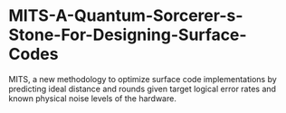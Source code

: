 # MITS-A-Quantum-Sorcerer-s-Stone-For-Designing-Surface-Codes
MITS, a new methodology to optimize surface code implementations by predicting ideal distance and rounds given target logical error rates and known physical noise levels of the hardware.
